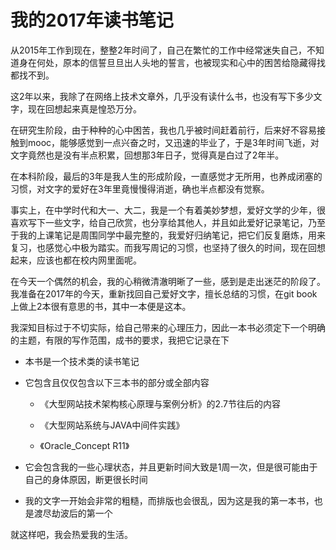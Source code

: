 # 我的2017年读书笔记

从2015年工作到现在，整整2年时间了，自己在繁忙的工作中经常迷失自己，不知道身在何处，原本的信誓旦旦出人头地的誓言，也被现实和心中的困苦给隐藏得找都找不到。

这2年以来，我除了在网络上技术文章外，几乎没有读什么书，也没有写下多少文字，现在回想起来真是惶恐万分。

在研究生阶段，由于种种的心中困苦，我也几乎被时间赶着前行，后来好不容易接触到mooc，能够感觉到一点兴奋之时，又迅速的毕业了，于是3年时间飞逝，对文字竟然也是没有半点积累，回想那3年日子，觉得真是白过了2年半。

在本科阶段，最后的3年是我人生的形成阶段，一直感觉才无所用，也养成闭塞的习惯，对文字的爱好在3年里竟慢慢得消逝，确也半点都没有觉察。

事实上，在中学时代和大一、大二，我是一个有着美妙梦想，爱好文学的少年，很喜欢写下一些文字，给自己欣赏，也分享给其他人，并且如此爱好记录笔记，乃至于我的上课笔记是周围同学中最完整的，我爱好归纳笔记，把它们反复磨炼，用来复习，也感觉心中极为踏实。而我写周记的习惯，也坚持了很久的时间，现在回想起来，应该也都在校内网里面呢。

在今天一个偶然的机会，我的心稍微清澈明晰了一些，感到是走出迷茫的阶段了。我准备在2017年的今天，重新找回自己爱好文字，擅长总结的习惯，在git book上做上2本很有意思的书，其中一本便是这本。

我深知目标过于不切实际，给自己带来的心理压力，因此一本书必须定下一个明确的主题，有限的写作范围，成书的要求，我把它记录在下

* 本书是一个技术类的读书笔记
* 它包含且仅仅包含以下三本书的部分或全部内容
  * 《大型网站技术架构核心原理与案例分析》的2.7节往后的内容

  * 《大型网站系统与JAVA中间件实践》

  * 《Oracle\_Concept R11》
* 它会包含我的一些心理状态，并且更新时间大致是1周一次，但是很可能由于自己的身体原因，断更很长时间

* 我的文字一开始会非常的粗糙，而排版也会很乱，因为这是我的第一本书，也是渡尽劫波后的第一个

就这样吧，我会热爱我的生活。





